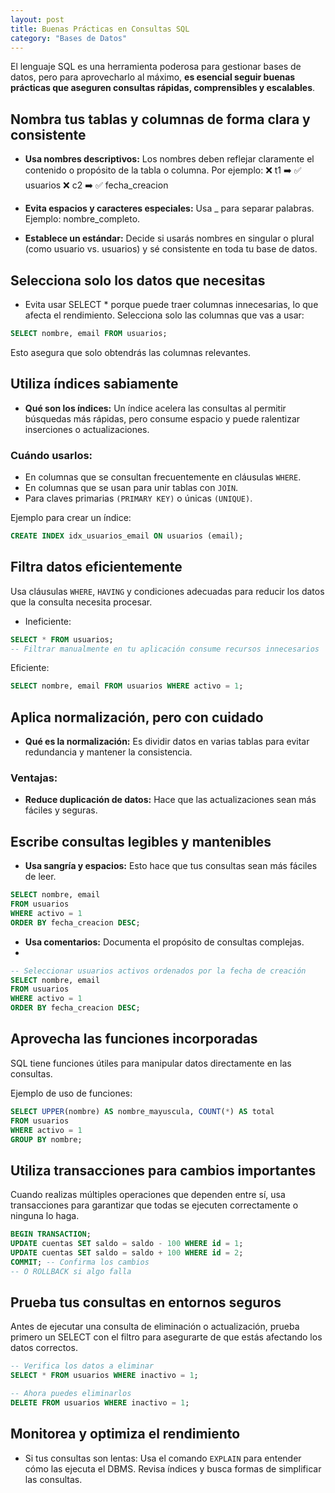 ```yaml
---
layout: post
title: Buenas Prácticas en Consultas SQL
category: "Bases de Datos"
---
```


El lenguaje SQL es una herramienta poderosa para gestionar bases de datos, pero para aprovecharlo al máximo, **es esencial seguir buenas prácticas que aseguren consultas rápidas, comprensibles y escalables**.

## Nombra tus tablas y columnas de forma clara y consistente
- **Usa nombres descriptivos:** Los nombres deben reflejar claramente el contenido o propósito de la tabla o columna. Por ejemplo:
❌ t1 ➡️ ✅ usuarios
❌ c2 ➡️ ✅ fecha_creacion

- **Evita espacios y caracteres especiales:** Usa _ para separar palabras. Ejemplo: nombre_completo.

- **Establece un estándar:** Decide si usarás nombres en singular o plural (como usuario vs. usuarios) y sé consistente en toda tu base de datos.

## Selecciona solo los datos que necesitas
- Evita usar SELECT * porque puede traer columnas innecesarias, lo que afecta el rendimiento.
Selecciona solo las columnas que vas a usar:
```sql
SELECT nombre, email FROM usuarios;  
```
Esto asegura que solo obtendrás las columnas relevantes.

## Utiliza índices sabiamente
- **Qué son los índices:** Un índice acelera las consultas al permitir búsquedas más rápidas, pero consume espacio y puede ralentizar inserciones o actualizaciones.

### Cuándo usarlos:

- En columnas que se consultan frecuentemente en cláusulas `WHERE`.
- En columnas que se usan para unir tablas con `JOIN`.
- Para claves primarias `(PRIMARY KEY)` o únicas `(UNIQUE)`.
  
Ejemplo para crear un índice:

```sql
CREATE INDEX idx_usuarios_email ON usuarios (email);  
```

## Filtra datos eficientemente
Usa cláusulas `WHERE`, `HAVING` y condiciones adecuadas para reducir los datos que la consulta necesita procesar.

- Ineficiente:
```sql
SELECT * FROM usuarios;  
-- Filtrar manualmente en tu aplicación consume recursos innecesarios  
```
Eficiente:
```sql
SELECT nombre, email FROM usuarios WHERE activo = 1;  
```

## Aplica normalización, pero con cuidado
- **Qué es la normalización:** Es dividir datos en varias tablas para evitar redundancia y mantener la consistencia.

### Ventajas:
- **Reduce duplicación de datos:** Hace que las actualizaciones sean más fáciles y seguras.

## Escribe consultas legibles y mantenibles
- **Usa sangría y espacios:** Esto hace que tus consultas sean más fáciles de leer.
```sql
SELECT nombre, email  
FROM usuarios  
WHERE activo = 1  
ORDER BY fecha_creacion DESC;
```
    
- **Usa comentarios:** Documenta el propósito de consultas complejas.
- 
```sql
-- Seleccionar usuarios activos ordenados por la fecha de creación  
SELECT nombre, email  
FROM usuarios  
WHERE activo = 1  
ORDER BY fecha_creacion DESC;  
```
  

## Aprovecha las funciones incorporadas
SQL tiene funciones útiles para manipular datos directamente en las consultas.

Ejemplo de uso de funciones:
```sql
SELECT UPPER(nombre) AS nombre_mayuscula, COUNT(*) AS total  
FROM usuarios  
WHERE activo = 1  
GROUP BY nombre;  
```
  
## Utiliza transacciones para cambios importantes
Cuando realizas múltiples operaciones que dependen entre sí, usa transacciones para garantizar que todas se ejecuten correctamente o ninguna lo haga.

```sql
BEGIN TRANSACTION;  
UPDATE cuentas SET saldo = saldo - 100 WHERE id = 1;  
UPDATE cuentas SET saldo = saldo + 100 WHERE id = 2;  
COMMIT; -- Confirma los cambios  
-- O ROLLBACK si algo falla  
```

## Prueba tus consultas en entornos seguros
Antes de ejecutar una consulta de eliminación o actualización, prueba primero un SELECT con el filtro para asegurarte de que estás afectando los datos correctos.
```sql
-- Verifica los datos a eliminar  
SELECT * FROM usuarios WHERE inactivo = 1;  

-- Ahora puedes eliminarlos  
DELETE FROM usuarios WHERE inactivo = 1;  
```
  
## Monitorea y optimiza el rendimiento
- Si tus consultas son lentas: Usa el comando `EXPLAIN` para entender cómo las ejecuta el DBMS.
Revisa índices y busca formas de simplificar las consultas.

